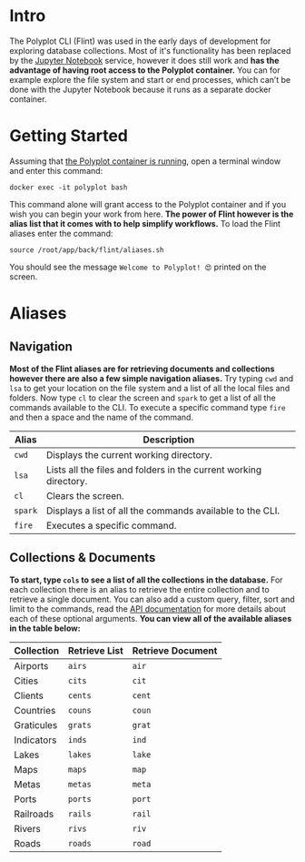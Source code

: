 # Intro

The Polyplot CLI (Flint) was used in the early days of development for exploring database collections. Most of it's functionality has been replaced by the [Jupyter Notebook](https://github.com/jgphilpott/polyplot/blob/master/docs/notes/README.md) service, however it does still work and **has the advantage of having root access to the Polyplot container.** You can for example explore the file system and start or end processes, which can’t be done with the Jupyter Notebook because it runs as a separate docker container.

# Getting Started

Assuming that [the Polyplot container is running](https://github.com/jgphilpott/polyplot/blob/master/docs/devops/deploy/README.md), open a terminal window and enter this command:

```
docker exec -it polyplot bash
```

This command alone will grant access to the Polyplot container and if you wish you can begin your work from here. **The power of Flint however is the alias list that it comes with to help simplify workflows.** To load the Flint aliases enter the command:

```
source /root/app/back/flint/aliases.sh
```

You should see the message `Welcome to Polyplot! 😍` printed on the screen.

# Aliases

## Navigation

**Most of the Flint aliases are for retrieving documents and collections however there are also a few simple navigation aliases.** Try typing `cwd` and `lsa` to get your location on the file system and a list of all the local files and folders. Now type `cl` to clear the screen and `spark` to get a list of all the commands available to the CLI. To execute a specific command type `fire` and then a space and the name of the command.

Alias | Description
--- | ---
`cwd` | Displays the current working directory.
`lsa` | Lists all the files and folders in the current working directory.
`cl` | Clears the screen.
`spark` | Displays a list of all the commands available to the CLI.
`fire` | Executes a specific command.

## Collections & Documents

**To start, type `cols` to see a list of all the collections in the database.** For each collection there is an alias to retrieve the entire collection and to retrieve a single document. You can also add a custom query, filter, sort and limit to the commands, read the [API documentation](https://github.com/jgphilpott/polyplot/blob/master/docs/api/README.md) for more details about each of these optional arguments. **You can view all of the available aliases in the table below:**

Collection | Retrieve List | Retrieve Document
--- | --- | ---
Airports | `airs` | `air`
Cities | `cits` | `cit`
Clients | `cents` | `cent`
Countries | `couns` | `coun`
Graticules | `grats` | `grat`
Indicators | `inds` | `ind`
Lakes | `lakes` | `lake`
Maps | `maps` | `map`
Metas | `metas` | `meta`
Ports | `ports` | `port`
Railroads | `rails` | `rail`
Rivers | `rivs` | `riv`
Roads | `roads` | `road`